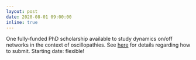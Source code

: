 ```yaml
---
layout: post
date: 2020-08-01 09:00:00
inline: true
---
```


One fully-funded PhD scholarship available to study dynamics on/off networks in the context of oscillopathies. See [here](https://www.sussex.ac.uk/study/fees-funding/phd-funding/view/1200-Dynamics-on-of-networks-and-oscillopathies) for details regarding how to submit. Starting date: flexible!  



